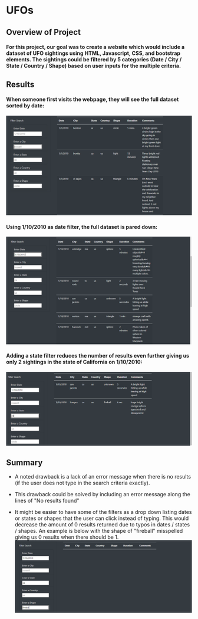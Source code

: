 # UFOs

## Overview of Project
#### For this project, our goal was to create a website which would include a dataset of UFO sightings using HTML, Javascript, CSS, and bootstrap elements. The sightings could be filtered by 5 categories (Date / City / State / Country / Shape) based on user inputs for the multiple criteria. 


## Results

#### When someone first visits the webpage, they will see the full dataset sorted by date:

![Original](static/images/Original.PNG)

#### Using 1/10/2010 as date filter, the full dataset is pared down:
![Date](static/images/Date.PNG)

#### Adding a state filter reduces the number of results even further giving us only 2 sightings in the state of California on 1/10/2010:
![Date&State](static/images/DateState.PNG)


## Summary
- A noted drawback is a lack of an error message when there is no results (if the user does not type in the search criteria exactly). 

- This drawback could be solved by including an error message along the lines of "No results found"
- It might be easier to have some of the filters as a drop down listing dates or states or shapes that the user can click instead of typing. This would decrease the amount of 0 results returned due to typos in dates / states / shapes. An example is below with the shape of "fireball" misspelled giving us 0 results when there should be 1.
![Error](static/images/Error.PNG)